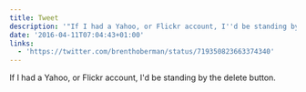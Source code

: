 ```yaml
---
title: Tweet
description: '"If I had a Yahoo, or Flickr account, I''d be standing by the delete button. "'
date: '2016-04-11T07:04:43+01:00'
links:
  - 'https://twitter.com/brenthoberman/status/719350823663374340'
---
```

If I had a Yahoo, or Flickr account, I'd be standing by the delete button. 
